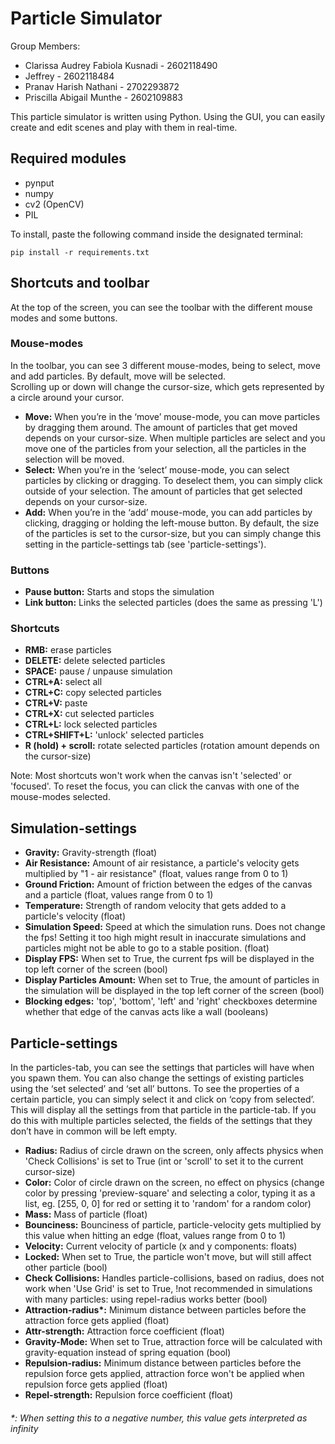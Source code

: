 # Particle Simulator 

Group Members:
- Clarissa Audrey Fabiola Kusnadi - 2602118490
- Jeffrey - 2602118484
- Pranav Harish Nathani - 2702293872
- Priscilla Abigail Munthe - 2602109883

This particle simulator is written using Python. 
Using the GUI, you can easily create and edit scenes and play with them in real-time.


## Required modules <a name="Required_modules"></a>
- pynput
- numpy
- cv2 (OpenCV) 
- PIL

To install, paste the following command inside the designated terminal:
```
pip install -r requirements.txt   
```

## Shortcuts and toolbar <a name="Shortcuts_and_toolbar"></a>
At the top of the screen, you can see the toolbar with the different mouse modes and some buttons.

### Mouse-modes <a name="Mouse-modes"></a>
In the toolbar, you can see 3 different mouse-modes, being to select, move and add particles.
By default, move will be selected. <br> Scrolling up or down will change the cursor-size,
which gets represented by a circle around your cursor.
- **Move:** When you’re in the ‘move’ mouse-mode, you can move particles by dragging them around.
            The amount of particles that get moved depends on your cursor-size.
            When multiple particles are select and you move one of the particles from your selection,
            all the particles in the selection will be moved.
- **Select:** When you’re in the ‘select’ mouse-mode, you can select particles by clicking or dragging. 
              To deselect them, you can simply click outside of your selection.
              The amount of particles that get selected depends on your cursor-size.
- **Add:** When you’re in the ‘add’ mouse-mode, you can add particles by clicking, 
           dragging or holding the left-mouse button.
           By default, the size of the particles is set to the cursor-size, 
           but you can simply change this setting in the particle-settings tab (see 'particle-settings').
 
 ### Buttons <a name="Buttons"></a>
- **Pause button:** Starts and stops the simulation
- **Link button:** Links the selected particles (does the same as pressing 'L')


### Shortcuts <a name="Shortcuts"></a>
- **RMB:** erase particles
- **DELETE:** delete selected particles
- **SPACE:** pause / unpause simulation
- **CTRL+A:** select all
- **CTRL+C:** copy selected particles
- **CTRL+V:** paste
- **CTRL+X:** cut selected particles
- **CTRL+L:** lock selected particles
- **CTRL+SHIFT+L:** 'unlock' selected particles
- **R (hold) + scroll:** rotate selected particles (rotation amount depends on the cursor-size)


Note: Most shortcuts won't work when the canvas isn't 'selected' or 'focused'.
To reset the focus, you can click the canvas with one of the mouse-modes selected.

## Simulation-settings <a name="Simulation-settings"></a>
- **Gravity:** Gravity-strength (float)
- **Air Resistance:** Amount of air resistance, a particle's velocity gets multiplied by "1 - air resistance" 
                      (float, values range from 0 to 1)
- **Ground Friction:** Amount of friction between the edges of the canvas and a particle (float, values range from 0 to 1)
- **Temperature:** Strength of random velocity that gets added to a particle's velocity (float)
- **Simulation Speed:** Speed at which the simulation runs. Does not change the fps! 
                        Setting it too high might result in inaccurate simulations and particles might not be able to go 
                        to a stable position. (float)
- **Display FPS:** When set to True, the current fps will be displayed in the top left corner of the screen (bool)
- **Display Particles Amount:** When set to True, the amount of particles in the simulation will be displayed in the 
                           top left corner of the screen (bool)
- **Blocking edges:** 'top', 'bottom', 'left' and 'right' checkboxes determine whether that edge of the canvas 
                       acts like a wall (booleans) 


## Particle-settings <a name="Particle-settings"></a>
In the particles-tab, you can see the settings that particles will have when you spawn them. 
You can also change the settings of existing particles using the ‘set selected’ and ‘set all’ buttons. 
To see the properties of a certain particle, you can simply select it and click on ‘copy from selected’. 
This will display all the settings from that particle in the particle-tab. If you do this with 
multiple particles selected, the fields of the settings that they don’t have in common will be left empty.

- **Radius:** Radius of circle drawn on the screen, only affects physics when 'Check Collisions' is set to True 
              (int or 'scroll' to set it to the current cursor-size)
- **Color:** Color of circle drawn on the screen, no effect on physics 
            (change color by pressing 'preview-square' and selecting a color,
             typing it as a list, eg. [255, 0, 0] for red or setting it to 'random' for a random color)
- **Mass:** Mass of particle (float)
- **Bounciness:** Bounciness of particle, particle-velocity gets multiplied by this value when hitting an edge 
                  (float, values range from 0 to 1)
- **Velocity:** Current velocity of particle (x and y components: floats)
- **Locked:** When set to True, the particle won't move, but will still affect other particle (bool)
- **Check Collisions:** Handles particle-collisions, based on radius, does not work when 'Use Grid' is set to True,
                        !not recommended in simulations with many particles: using repel-radius works better (bool)
- **Attraction-radius\*:** Minimum distance between particles before the attraction force gets applied (float)
- **Attr-strength:** Attraction force coefficient (float)
- **Gravity-Mode:** When set to True, attraction force will be calculated with gravity-equation 
                    instead of spring equation (bool)
- **Repulsion-radius:** Minimum distance between particles before the repulsion force gets applied,
                        attraction force won't be applied when repulsion force gets applied (float)
- **Repel-strength:** Repulsion force coefficient (float)

###### *: When setting this to a negative number, this value gets interpreted as infinity

